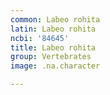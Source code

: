 ```yaml
---
common: Labeo rohita
latin: Labeo rohita
ncbi: '84645'
title: Labeo rohita
group: Vertebrates
image: .na.character

---
```

